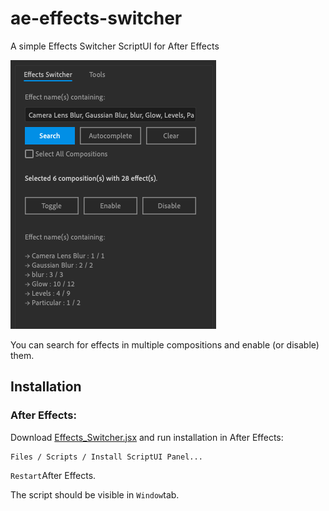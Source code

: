 # ae-effects-switcher
A simple Effects Switcher ScriptUI for After Effects

<img src="capture.png">

You can search for effects in multiple compositions and enable (or disable) them.

## Installation

### After Effects:
Download [Effects_Switcher.jsx](./Effects_Switcher.jsx) and run installation in After Effects:

```
Files / Scripts / Install ScriptUI Panel...
```

`Restart`After Effects.

The script should be visible in `Window`tab.
